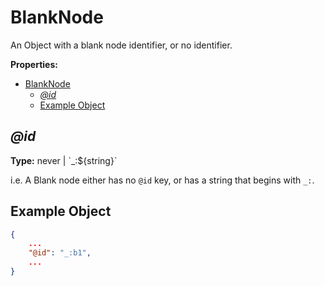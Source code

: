 # BlankNode

An Object with a blank node identifier, or no identifier.

**Properties:**

- [BlankNode](#blanknode)
  - [*@id*](#id)
  - [Example Object](#example-object)

## *@id*

**Type:** never | \`_:${string}\`

i.e. A Blank node either has no `@id` key, or has a string that begins with `_:`.

## Example Object

```json
{
    ...
    "@id": "_:b1",
    ...
}
```
